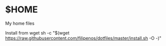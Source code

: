 $HOME
========

My home files

Install from wget
sh -c "$(wget https://raw.githubusercontent.com/filipenos/dotfiles/master/install.sh -O -)"
